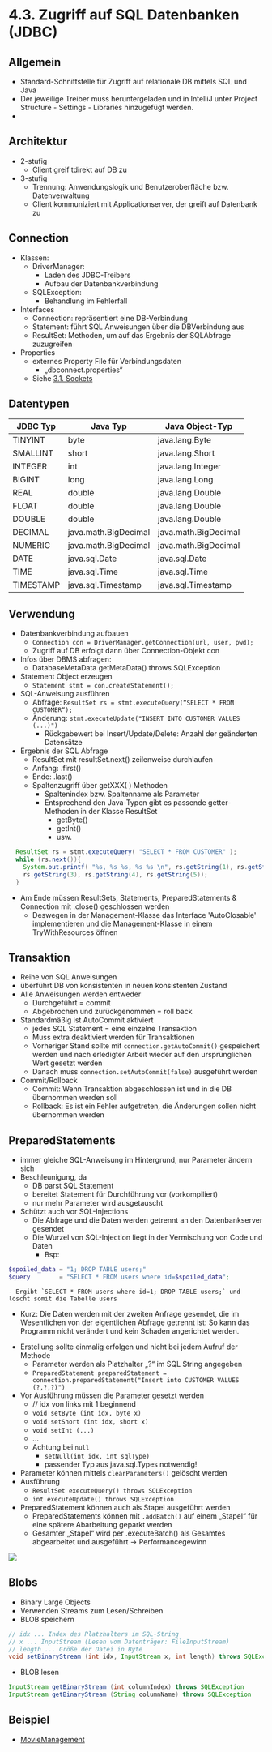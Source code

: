 # 4.3. Zugriff auf SQL Datenbanken (JDBC)

## Allgemein
* Standard-Schnittstelle für Zugriff auf relationale DB mittels SQL und Java
* Der jeweilige Treiber muss heruntergeladen und in IntelliJ unter Project Structure - Settings - Libraries hinzugefügt werden.
*

## Architektur
* 2-stufig
  - Client greif tdirekt auf DB zu
* 3-stufig
  - Trennung: Anwendungslogik und Benutzeroberfläche bzw. Datenverwaltung
  - Client kommuniziert mit Applicationserver, der greift auf Datenbank zu

## Connection
* Klassen:
  - DriverManager:
    - Laden des JDBC-Treibers
    - Aufbau der Datenbankverbindung
  - SQLException:
    - Behandlung im Fehlerfall
* Interfaces
  - Connection: repräsentiert eine DB-Verbindung
  - Statement: führt SQL Anweisungen über die DBVerbindung aus
  - ResultSet: Methoden, um auf das Ergebnis der SQLAbfrage
zuzugreifen
* Properties
  - externes Property File für Verbindungsdaten
    - „dbconnect.properties“
  - Siehe [3.1. Sockets](../thema03/kap01.md)

## Datentypen

| JDBC Typ  | Java Typ             | Java Object-Typ      |
|-----------|----------------------|----------------------|
| TINYINT   | byte                 | java.lang.Byte       |
| SMALLINT  | short                | java.lang.Short      |
| INTEGER   | int                  | java.lang.Integer    |
| BIGINT    | long                 | java.lang.Long       |
| REAL      | double               | java.lang.Double     |
| FLOAT     | double               | java.lang.Double     |
| DOUBLE    | double               | java.lang.Double     |
| DECIMAL   | java.math.BigDecimal | java.math.BigDecimal |
| NUMERIC   | java.math.BigDecimal | java.math.BigDecimal |
| DATE      | java.sql.Date        | java.sql.Date        |
| TIME      | java.sql.Time        | java.sql.Time        |
| TIMESTAMP | java.sql.Timestamp   | java.sql.Timestamp   |

## Verwendung
* Datenbankverbindung aufbauen
  - `Connection con = DriverManager.getConnection(url, user, pwd);`
  - Zugriff auf DB erfolgt dann über Connection-Objekt con
* Infos über DBMS abfragen:
  - DatabaseMetaData getMetaData() throws SQLException
* Statement Object erzeugen
  - `Statement stmt = con.createStatement();`
* SQL-Anweisung ausführen
  - Abfrage: `ResultSet rs = stmt.executeQuery(“SELECT * FROM CUSTOMER“);`
  - Änderung: `stmt.executeUpdate("INSERT INTO CUSTOMER VALUES (...)")`
      - Rückgabewert bei Insert/Update/Delete: Anzahl der geänderten Datensätze
* Ergebnis der SQL Abfrage
  - ResultSet mit resultSet.next() zeilenweise durchlaufen
  - Anfang: .first()
  - Ende: .last()
  - Spaltenzugriff über getXXX( ) Methoden
    - Spaltenindex bzw. Spaltenname als Parameter
    - Entsprechend den Java-Typen gibt es passende getter-Methoden in der Klasse ResultSet
      - getByte()
      - getInt()
      - usw.

```java
  ResultSet rs = stmt.executeQuery( "SELECT * FROM CUSTOMER" );
  while (rs.next()){
    System.out.printf( "%s, %s %s, %s %s \n", rs.getString(1), rs.getString(2),
    rs.getString(3), rs.getString(4), rs.getString(5));
  }
```

* Am Ende müssen ResultSets, Statements, PreparedStatements & Connection mit .close() geschlossen werden
  - Deswegen in der Management-Klasse das Interface 'AutoClosable' implementieren und die Management-Klasse in einem TryWithResources öffnen

## Transaktion
* Reihe von SQL Anweisungen
* überführt DB von konsistenten in neuen konsistenten Zustand
* Alle Anweisungen werden entweder
  - Durchgeführt = commit
  - Abgebrochen und zurückgenommen = roll back
* Standardmäßig ist AutoCommit aktiviert
  - jedes SQL Statement = eine einzelne Transaktion
  - Muss extra deaktiviert werden für Transaktionen
  - Vorheriger Stand sollte mit `connection.getAutoCommit()` gespeichert werden und nach erledigter Arbeit wieder auf den ursprünglichen Wert gesetzt werden
  - Danach muss `connection.setAutoCommit(false)` ausgeführt werden
* Commit/Rollback
  - Commit: Wenn Transaktion abgeschlossen ist und in die DB übernommen werden soll
  - Rollback: Es ist ein Fehler aufgetreten, die Änderungen sollen nicht übernommen werden

## PreparedStatements
* immer gleiche SQL-Anweisung im Hintergrund, nur Parameter ändern sich
* Beschleunigung, da
  - DB parst SQL Statement
  - bereitet Statement für Durchführung vor (vorkompiliert)
  - nur mehr Parameter wird ausgetauscht
* Schützt auch vor SQL-Injections
  - Die Abfrage und die Daten werden getrennt an den Datenbankserver gesendet
  - Die Wurzel von SQL-Injection liegt in der Vermischung von Code und Daten
    - Bsp:
```php
$spoiled_data = "1; DROP TABLE users;"
$query        = "SELECT * FROM users where id=$spoiled_data";
```
    - Ergibt `SELECT * FROM users where id=1; DROP TABLE users;` und löscht somit die Tabelle users

  - Kurz: Die Daten werden mit der zweiten Anfrage gesendet, die im Wesentlichen von der eigentlichen Abfrage getrennt ist: So kann das Programm nicht verändert und kein Schaden angerichtet werden.
* Erstellung sollte einmalig erfolgen und nicht bei jedem Aufruf der Methode
  - Parameter werden als Platzhalter „?“ im SQL String angegeben
  - `PreparedStatement preparedStatement = connection.preparedStatement("Insert into CUSTOMER VALUES (?,?,?)")`
* Vor Ausführung müssen die Parameter gesetzt werden
  - // idx von links mit 1 beginnend
  - `void setByte (int idx, byte x)`
  - `void setShort (int idx, short x)`
  - `void setInt (...)`
  - ...
  - Achtung bei `null`
    - `setNull(int idx, int sqlType)`
    - passender Typ aus java.sql.Types notwendig!
* Parameter können mittels `clearParameters()` gelöscht werden
* Ausführung
    - `ResultSet executeQuery() throws SQLException`
    - `int executeUpdate() throws SQLException`
* PreparedStatement können auch als Stapel ausgeführt werden
  - PreparedStatements können mit `.addBatch()` auf einem „Stapel“ für eine spätere Abarbeitung geparkt werden
  - Gesamter „Stapel“ wird per .executeBatch() als Gesamtes abgearbeitet und ausgeführt -> Performancegewinn

![](./Transaktion.jpg)

## Blobs
* Binary Large Objects
* Verwenden Streams zum Lesen/Schreiben
* BLOB speichern

```java
// idx ... Index des Platzhalters im SQL-String
// x ... InputStream (Lesen vom Datenträger: FileInputStream)
// length ... Größe der Datei in Byte
void setBinaryStream (int idx, InputStream x, int length) throws SQLException
```

* BLOB lesen

```java
InputStream getBinaryStream (int columnIndex) throws SQLException
InputStream getBinaryStream (String columnName) throws SQLException
```

## Beispiel
* [MovieManagement](https://github.com/htlw-5ahit/matura-sew-insy/tree/main/thema04/moviemanagement)
